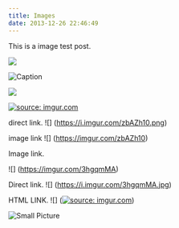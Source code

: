 ```yaml
---
title: Images
date: 2013-12-26 22:46:49
---
```


This is a image test post.

![](http://ww1.sinaimg.cn/mw690/81b78497jw1emfgwkasznj21hc0u0qb7.jpg)

![Caption](http://ww3.sinaimg.cn/mw690/81b78497jw1emfgwjrh2pj21hc0u01g3.jpg)

![](http://ww2.sinaimg.cn/mw690/81b78497jw1emfgwil5xkj21hc0u0tpm.jpg)

  <a href="https://imgur.com/zbAZh10"><img src="https://i.imgur.com/zbAZh10.png" title="source: imgur.com" /></a>

direct link.
![] (https://i.imgur.com/zbAZh10.png)

image link
![] (https://imgur.com/zbAZh10)

Image link.
 
![] (https://imgur.com/3hgqmMA)

Direct link.
![] (https://i.imgur.com/3hgqmMA.jpg)

HTML LINK.
![] (<a href="https://imgur.com/3hgqmMA"><img src="https://i.imgur.com/3hgqmMA.jpg" title="source: imgur.com" /></a>)





![Small Picture](http://placehold.it/350x150.jpg)
